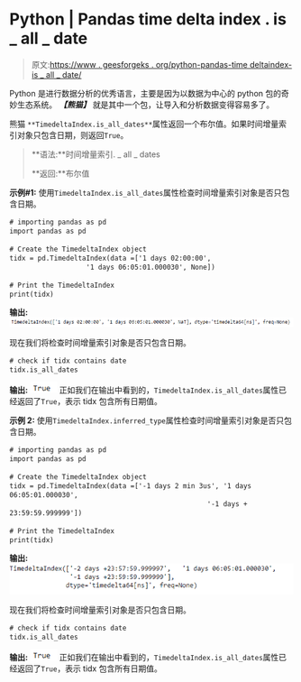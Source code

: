 # Python | Pandas time delta index . is _ all _ date

> 原文:[https://www . geesforgeks . org/python-pandas-time deltaindex-is _ all _ date/](https://www.geeksforgeeks.org/python-pandas-timedeltaindex-is_all_dates/)

Python 是进行数据分析的优秀语言，主要是因为以数据为中心的 python 包的奇妙生态系统。 ***【熊猫】*** 就是其中一个包，让导入和分析数据变得容易多了。

熊猫 `**TimedeltaIndex.is_all_dates**`属性返回一个布尔值。如果时间增量索引对象只包含日期，则返回`True`。

> **语法:**时间增量索引. _ all _ dates
> 
> **返回:**布尔值

**示例#1:** 使用`TimedeltaIndex.is_all_dates`属性检查时间增量索引对象是否只包含日期。

```
# importing pandas as pd
import pandas as pd

# Create the TimedeltaIndex object
tidx = pd.TimedeltaIndex(data =['1 days 02:00:00', 
                   '1 days 06:05:01.000030', None])

# Print the TimedeltaIndex
print(tidx)
```

**输出:**
![](img/62968e4e534bb4dad3065558648909c8.png)

现在我们将检查时间增量索引对象是否只包含日期。

```
# check if tidx contains date
tidx.is_all_dates
```

**输出:**
![](img/bb2f336c34eaee452f912b0b080cba99.png)
正如我们在输出中看到的，`TimedeltaIndex.is_all_dates`属性已经返回了`True`，表示 tidx 包含所有日期值。

**示例 2:** 使用`TimedeltaIndex.inferred_type`属性检查时间增量索引对象是否只包含日期。

```
# importing pandas as pd
import pandas as pd

# Create the TimedeltaIndex object
tidx = pd.TimedeltaIndex(data =['-1 days 2 min 3us', '1 days 06:05:01.000030',
                                                 '-1 days + 23:59:59.999999'])

# Print the TimedeltaIndex
print(tidx)
```

**输出:**
![](img/f5468003d01cf5883b597cb323de040e.png)

现在我们将检查时间增量索引对象是否只包含日期。

```
# check if tidx contains date
tidx.is_all_dates
```

**输出:**
![](img/bb2f336c34eaee452f912b0b080cba99.png)
正如我们在输出中看到的，`TimedeltaIndex.is_all_dates`属性已经返回了`True`，表示 tidx 包含所有日期值。